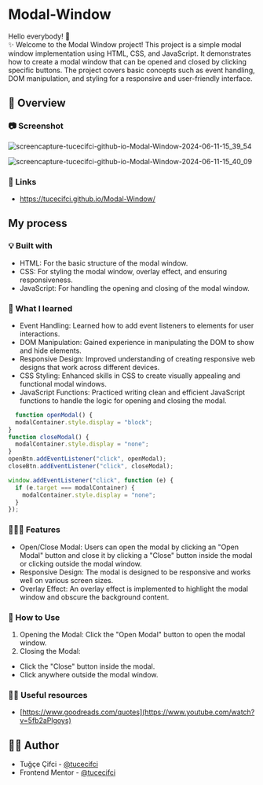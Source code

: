 # Modal-Window

Hello everybody! 👋 </br>
✨ Welcome to the Modal Window project! This project is a simple modal window implementation using HTML, CSS, and JavaScript. It demonstrates how to create a modal window that can be opened and closed by clicking specific buttons. The project covers basic concepts such as event handling, DOM manipulation, and styling for a responsive and user-friendly interface.


## 👀 Overview

### 📷 Screenshot


![screencapture-tucecifci-github-io-Modal-Window-2024-06-11-15_39_54](https://github.com/tucecifci/Modal-Window/assets/151346784/61c35859-8cb4-4222-acca-e188287fe48b)


![screencapture-tucecifci-github-io-Modal-Window-2024-06-11-15_40_09](https://github.com/tucecifci/Modal-Window/assets/151346784/296c042f-ed45-4afb-9d8a-6b4758925230)


### 🔗 Links

- https://tucecifci.github.io/Modal-Window/

## My process

### 💡 Built with

- HTML: For the basic structure of the modal window.
- CSS: For styling the modal window, overlay effect, and ensuring responsiveness.
- JavaScript: For handling the opening and closing of the modal window.

### 🧠 What I learned

- Event Handling: Learned how to add event listeners to elements for user interactions.
- DOM Manipulation: Gained experience in manipulating the DOM to show and hide elements.
- Responsive Design: Improved understanding of creating responsive web designs that work across different devices.
- CSS Styling: Enhanced skills in CSS to create visually appealing and functional modal windows.
- JavaScript Functions: Practiced writing clean and efficient JavaScript functions to handle the logic for opening and closing the modal.


```javascript
  function openModal() {
  modalContainer.style.display = "block";
}
function closeModal() {
  modalContainer.style.display = "none";
}
openBtn.addEventListener("click", openModal);
closeBtn.addEventListener("click", closeModal);

window.addEventListener("click", function (e) {
  if (e.target === modalContainer) {
    modalContainer.style.display = "none"; 
  }
});
```

### 👩🏼‍💻 Features

- Open/Close Modal: Users can open the modal by clicking an "Open Modal" button and close it by clicking a "Close" button inside the modal or clicking outside the modal window.
- Responsive Design: The modal is designed to be responsive and works well on various screen sizes.
- Overlay Effect: An overlay effect is implemented to highlight the modal window and obscure the background content.


### 🤔 How to Use

1. Opening the Modal: Click the "Open Modal" button to open the modal window. <br/>
2. Closing the Modal: <br>
- Click the "Close" button inside the modal.
- Click anywhere outside the modal window.


### 🤌🏻 Useful resources

- [https://www.goodreads.com/quotes](https://www.youtube.com/watch?v=5fb2aPlgoys)

## 🏳️‍🌈 Author

- Tuğçe Çifci - [@tucecifci](https://github.com/tucecifci)
- Frontend Mentor - [@tucecifci](https://www.frontendmentor.io/profile/tucecifci)
